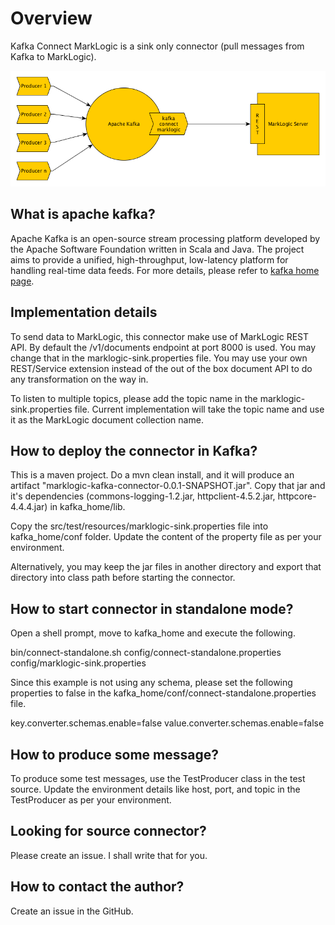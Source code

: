 # Overview

Kafka Connect MarkLogic is a sink only connector (pull messages from Kafka to MarkLogic). 

![Kafka Connect MarkLogic](kafka-connect-ml.png)

## What is apache kafka?
Apache Kafka is an open-source stream processing platform developed by the Apache Software Foundation written in Scala and Java. The project aims to provide a unified, high-throughput, low-latency platform for handling real-time data feeds. For more details, please refer to [kafka home page](https://kafka.apache.org/).

## Implementation details 

To send data to MarkLogic, this connector make use of MarkLogic REST API. By default the /v1/documents endpoint at port 8000 is used. You may change that in the marklogic-sink.properties file. You may use your own REST/Service extension instead of the out of the box document API to do any transformation on the way in.

To listen to multiple topics, please add the topic name in the marklogic-sink.properties file. Current implementation will take the topic name and use it as the MarkLogic document collection name.

## How to deploy the connector in Kafka?

This is a maven project. Do a mvn clean install, and it will produce an artifact "marklogic-kafka-connector-0.0.1-SNAPSHOT.jar". Copy that jar and it's dependencies (commons-logging-1.2.jar, httpclient-4.5.2.jar, httpcore-4.4.4.jar) in kafka_home/lib.

Copy the src/test/resources/marklogic-sink.properties file into kafka_home/conf folder. Update the content of the property file as per your environment.

Alternatively, you may keep the jar files in another directory and export that directory into class path before starting the connector.

## How to start connector in standalone mode?

Open a shell prompt, move to kafka_home and execute the following.

bin/connect-standalone.sh config/connect-standalone.properties config/marklogic-sink.properties

Since this example is not using any schema, please set the following properties to false in the kafka_home/conf/connect-standalone.properties file.

key.converter.schemas.enable=false
value.converter.schemas.enable=false

## How to produce some message?

To produce some test messages, use the TestProducer class in the test source. Update the environment details like host, port, and topic in the TestProducer as per your environment.

## Looking for source connector?

Please create an issue. I shall write that for you.

## How to contact the author?

Create an issue in the GitHub.
 


